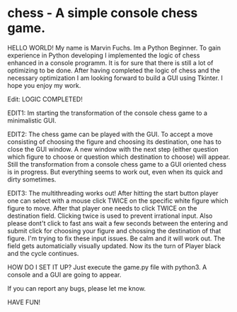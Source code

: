 # chess - A simple console chess game.

HELLO WORLD!
My name is Marvin Fuchs. Im a Python Beginner. To gain experience
in Python developing I implemented the logic of chess enhanced in a console programm.
It is for sure that there is still a lot of optimizing to be done. 
After having completed the logic of chess and the necessary optimization I am 
looking forward to build a GUI using Tkinter.
I hope you enjoy my work.

Edit: LOGIC COMPLETED!

EDIT1: Im starting the transformation of the console chess game to a minimalistic GUI.

EDIT2: The chess game can be played with the GUI. To accept a move consisting of choosing the figure and choosing
      its destination, one has to close the GUI window. A new window with the next step (either question 
      which figure to choose or question which destination to choose) will appear. Still the transformation from 
      a console chess game to a GUI oriented chess is in progress. But everything seems to work out, even when its
      quick and dirty sometimes.
  
EDIT3: The multithreading works out! 
       After hitting the start button player one can select with a mouse click TWICE
       on the specific white figure which figure to move. After that player one needs to click TWICE on the destination field.
       Clicking twice is used to prevent irrational input. Also please dont't click to fast ans wait a few seconds between
       the entering and submit click for choosing your figure and chossing the destination of that figure.
       I'm trying to fix these input issues. Be calm and it will work out.
       The field gets automaticially visually updated. Now its the turn of Player black and the cycle continues.
      
HOW DO I SET IT UP?
      Just execute the game.py file with python3. A console and a GUI are going to appear.
      
If you can report any bugs, please let me know.

HAVE FUN!

